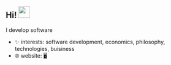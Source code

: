 ## Hi! <img src="https://media.giphy.com/media/hvRJCLFzcasrR4ia7z/giphy.gif" width="30">


I develop software

- ✨ interests: software development, economics, philosophy, technologies, buisiness
- 🌐 website: [🖥️](www.suhail.work)
